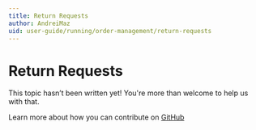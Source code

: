 ```yaml
---
title: Return Requests
author: AndreiMaz
uid: user-guide/running/order-management/return-requests
---
```

# Return Requests

This topic hasn’t been written yet! You're more than welcome to help us with that.

Learn more about how you can contribute on [GitHub](https://github.com/nopSolutions/nopCommerce-Docs/blob/master/CONTRIBUTING.md)
